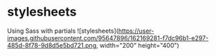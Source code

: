 # stylesheets
 Using Sass with partials 
![stylesheets](https://user-images.githubusercontent.com/95647896/162169281-f7dc96b1-e297-485d-8f78-9d8d5e5bd721.png, width="200" height="400")
